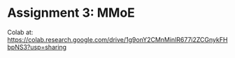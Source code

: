 # Assignment 3: MMoE
Colab at: https://colab.research.google.com/drive/1g9onY2CMnMinlR677i2ZCGnykFHbpNS3?usp=sharing
